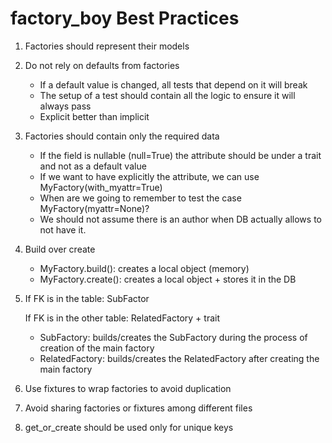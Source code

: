 # factory_boy Best Practices

1. Factories should represent their models

1. Do not rely on defaults from factories

    * If a default value is changed, all tests that depend on it will break
    * The setup of a test should contain all the logic to ensure it will always pass
    * Explicit better than implicit

1. Factories should contain only the required data

    * If the field is nullable (null=True) the attribute should be under a trait 
    and not as a default value
    * If we want to have explicitly the attribute, we can use MyFactory(with_myattr=True)
    * When are we going to remember to test the case MyFactory(myattr=None)?
    * We should not assume there is an author when DB actually allows to not have it.

1. Build over create

    * MyFactory.build(): creates a local object (memory)
    * MyFactory.create(): creates a local object + stores it in the DB

1. If FK is in the table: SubFactor

   If FK is in the other table: RelatedFactory + trait


    * SubFactory: builds/creates the SubFactory during the process of creation of the main factory
    * RelatedFactory: builds/creates the RelatedFactory after creating the main factory

1. Use fixtures to wrap factories to avoid duplication

1. Avoid sharing factories or fixtures among different files

1. get_or_create should be used only for unique keys
